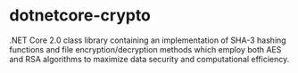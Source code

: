 # dotnetcore-crypto
.NET Core 2.0 class library containing an implementation of SHA-3 hashing functions and file encryption/decryption methods which employ both AES and RSA algorithms to maximize data security and computational efficiency.
